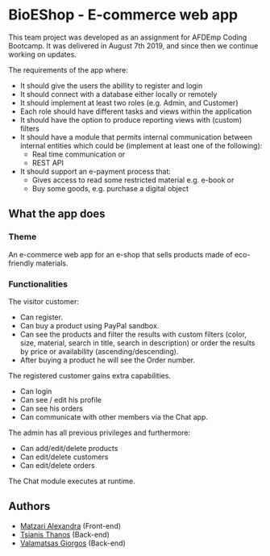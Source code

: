 # BioEShop - E-commerce web app
 This team project was developed as an assignment for AFDEmp Coding Bootcamp. It was delivered in August 7th 2019, and since then we continue working on updates.
 
 The requirements of the app where:
 - It should give the users the abillity to register and login
 - It should connect with a database either locally or remotely
 - It should implement at least two roles (e.g. Admin, and Customer)
 - Each role should have different tasks and views within the application
 - It should have the option to produce reporting views with (custom) filters
 - It should have a module that permits  internal communication between internal entities which could be (implement at least one of the following):
   - Real time communication
   or
   - REST API
- It should support an e-payment process that:
   - Gives access to read some restricted material e.g. e-book
   or
   - Buy some goods, e.g. purchase a digital object

## What the app does
### Theme
An e-commerce web app for an e-shop that sells products made of eco-friendly materials.
### Functionalities
The visitor customer:
- Can register.
- Can buy a product using PayPal sandbox.
- Can see the products and filter the results with custom filters (color, size, material, search in title, search in description) or order the results by price or availability (ascending/descending).
- After buying a product he will see the Order number.

The registered customer gains extra capabilities. 
 - Can login
 - Can see / edit his profile
 - Can see his orders
 - Can communicate with other members via the Chat app.
 
 The admin has all previous privileges and furthermore:
 - Can add/edit/delete products
 - Can edit/delete customers
 - Can edit/delete orders
 
 The Chat module executes at runtime.

## Authors
- [Matzari Alexandra](https://github.com/alexandraCoding) (Front-end)
- [Tsianis Thanos](https://github.com/atsianis) (Back-end)
- [Valamatsas Giorgos](https://github.com/GiorgosVal) (Back-end)



